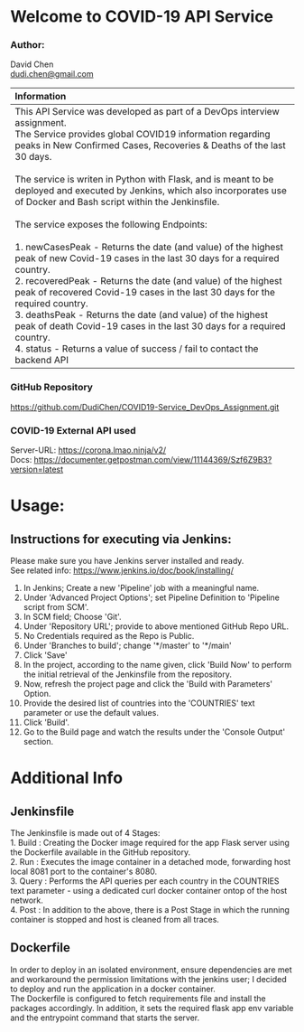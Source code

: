 
# Welcome to COVID-19 API Service

### Author:
David Chen <br> dudi.chen@gmail.com

| Information |
|:------------|
| This API Service was developed as part of a DevOps interview assignment.<br>The Service provides global COVID19 information regarding peaks in New Confirmed Cases, Recoveries & Deaths of the last 30 days. <br><br>The service is writen in Python with Flask, and is meant to be deployed and executed by Jenkins, which also incorporates use of Docker and Bash script within the Jenkinsfile.<br><br>The service exposes the following Endpoints:<br><br>1. newCasesPeak - Returns the date (and value) of the highest peak of new Covid-19 cases in the last 30 days for a required country.<br>2. recoveredPeak - Returns the date (and value) of the highest peak of recovered Covid-19 cases in the last 30 days for the required country.<br>3. deathsPeak - Returns the date (and value) of the highest peak of death Covid-19 cases in the last 30 days for a required country.<br>4. status - Returns a value of success / fail to contact the backend API |


### GitHub Repository
https://github.com/DudiChen/COVID19-Service_DevOps_Assignment.git

### COVID-19 External API used
Server-URL: https://corona.lmao.ninja/v2/ <br>Docs: https://documenter.getpostman.com/view/11144369/Szf6Z9B3?version=latest

# Usage:
## Instructions for executing via Jenkins:
Please make sure you have Jenkins server installed and ready. <br>See related info: https://www.jenkins.io/doc/book/installing/
1. In Jenkins; Create a new 'Pipeline' job with a meaningful name.
2. Under 'Advanced Project Options'; set Pipeline Definition to 'Pipeline script from SCM'.
3. In SCM field; Choose 'Git'.
4. Under 'Repository URL'; provide to above mentioned GitHub Repo URL.
6. No Credentials required as the Repo is Public.
7. Under 'Branches to build'; change '\*/master' to '\*/main'
8. Click 'Save'
9. In the project, according to the name given, click 'Build Now' to perform the initial retrieval of the Jenkinsfile from the repository. 
10. Now, refresh the project page and click the 'Build with Parameters' Option.
11. Provide the desired list of countries into the 'COUNTRIES' text parameter or use the default values. 
12. Click 'Build'.
13. Go to the Build page and watch the results under the 'Console Output' section.

# Additional Info
## Jenkinsfile
The Jenkinsfile is made out of 4 Stages:<br>1. Build : Creating the Docker image required for the app Flask server using the Dockerfile available in the GitHub repository.<br>2. Run : Executes the image container in a detached mode, forwarding host local 8081 port to the container's 8080.<br>3. Query : Performs the API queries per each country in the COUNTRIES text parameter - using a dedicated curl docker container ontop of the host network.<br> 4. Post : In addition to the above, there is a Post Stage in which the running container is stopped and host is cleaned from all traces. 
## Dockerfile
In order to deploy in an isolated environment, ensure dependencies are met and workaround the permission limitations with the jenkins user; I decided to deploy and run the application in a docker container. <br> The Dockerfile is configured to fetch requirements file and install the packages accordingly. In addition, it sets the required flask app env variable and the entrypoint command that starts the server.

